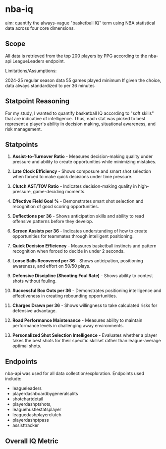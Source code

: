 # nba-iq

aim: quantify the always-vague "basketball IQ" term using NBA statistical data across four core dimensions.

## Scope

All data is retrieved from the top 200 players by PPG according to the nba-api LeagueLeaders endpoint.

Limitations/Assumptions:

2024-25 regular season data
55 games played minimum
If given the choice, data always standardized to per 36 minutes

## Statpoint Reasoning

For my study, I wanted to quantify basketball IQ according to "soft skills" that are indicative of intelligence. Thus, each stat was picked to best represent a player's ability in decision making, situational awareness, and risk management.

## Statpoints

1. **Assist-to-Turnover Ratio** - Measures decision-making quality under pressure and ability to create opportunities while minimizing mistakes.

2. **Late Clock Efficiency** - Shows composure and smart shot selection when forced to make quick decisions under time pressure.

3. **Clutch AST/TOV Ratio** - Indicates decision-making quality in high-pressure, game-deciding moments.

4. **Effective Field Goal %** - Demonstrates smart shot selection and recognition of good scoring opportunities.

5. **Deflections per 36** - Shows anticipation skills and ability to read offensive patterns before they develop.

6. **Screen Assists per 36** - Indicates understanding of how to create opportunities for teammates through intelligent positioning.

7. **Quick Decision Efficiency** - Measures basketball instincts and pattern recognition when forced to decide in under 2 seconds.

8. **Loose Balls Recovered per 36** - Shows anticipation, positioning awareness, and effort on 50/50 plays.

9. **Defensive Discipline (Shooting Foul Rate)** - Shows ability to contest shots without fouling.

10. **Successful Box Outs per 36** - Demonstrates positioning intelligence and effectiveness in creating rebounding opportunities.

11. **Charges Drawn per 36** - Shows willingness to take calculated risks for defensive advantage.

12. **Road Performance Maintenance** - Measures ability to maintain performance levels in challenging away environments.

13. **Personalized Shot Selection Intelligence** - Evaluates whether a player takes the best shots for their specific skillset rather than league-average optimal shots.

## Endpoints

nba-api was used for all data collection/exploration. Endpoints used include:

-   leagueleaders
-   playerdashboardbygeneralsplits
-   shotchartdetail
-   playerdashptshots,
-   leaguehustlestatsplayer
-   leaguedashplayerclutch
-   playerdashptpass
-   assisttracker

## Overall IQ Metric
